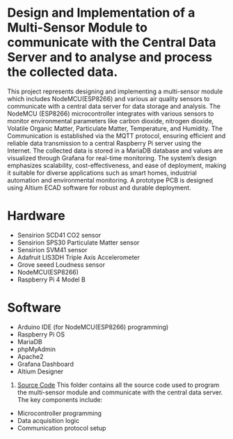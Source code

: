 # Design and Implementation of a Multi-Sensor Module to communicate with the Central Data Server and to analyse and process the collected data.
This project represents designing and implementing a multi-sensor module which includes NodeMCU(ESP8266) and various air quality sensors to communicate with a central data server for data storage and analysis. The NodeMCU (ESP8266) microcontroller integrates with various sensors to monitor environmental parameters like carbon dioxide, nitrogen dioxide, Volatile Organic Matter, Particulate Matter, Temperature, and Humidity.
The Communication is established via the MQTT protocol, ensuring efficient and reliable data transmission to a central Raspberry Pi server using the Internet. The collected data is stored in a MariaDB database and values are visualized through Grafana for real-time monitoring. 
The system’s design emphasizes scalability, cost-effectiveness, and ease of deployment, making it suitable for diverse applications such as smart homes, industrial automation and environmental monitoring. A prototype PCB is designed using Altium ECAD software for robust and durable deployment.

# Hardware
- Sensirion SCD41 CO2 sensor
- Sensirion SPS30 Particulate Matter sensor
- Sensirion SVM41 sensor
- Adafruit LIS3DH Triple Axis Accelerometer
- Grove seeed Loudness sensor
- NodeMCU(ESP8266)
- Raspberry Pi 4 Model B

# Software
- Arduino IDE (for NodeMCU(ESP8266) programming)
- Raspberry Pi OS
- MariaDB
- phpMyAdmin
- Apache2
- Grafana Dashboard
- Altium Designer

 1. [Source Code](./src/)
This folder contains all the source code used to program the multi-sensor module and communicate with the central data server. The key components include:
- Microcontroller programming
- Data acquisition logic
- Communication protocol setup
